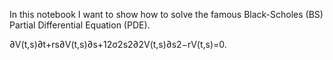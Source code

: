 In this notebook I want to show how to solve the famous Black-Scholes (BS) Partial Differential Equation (PDE).

∂V(t,s)∂t+rs∂V(t,s)∂s+12σ2s2∂2V(t,s)∂s2−rV(t,s)=0. 

